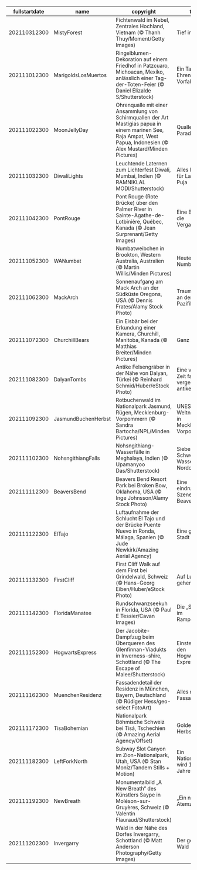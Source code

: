 |fullstartdate|name|copyright|title|image|
|--|--|--|--|--|
202110312300|MistyForest|Fichtenwald im Nebel, Zentrales Hochland, Vietnam (© Thanh Thuy/Moment/Getty Images)|Tief im Wald|![](/de-DE/2021/11/202110312300MistyForest.jpg)|
202111012300|MarigoldsLosMuertos|Ringelblumen-Dekoration auf einem Friedhof in Patzcuaro, Michoacan, Mexiko, anlässlich einer Tag-der-Toten-Feier (© Daniel Elizalde S/Shutterstock)|Ein Tag zu Ehren der Vorfahren|![](/de-DE/2021/11/202111012300MarigoldsLosMuertos.jpg)|
202111022300|MoonJellyDay|Ohrenqualle mit einer Ansammlung von Schirmquallen der Art Mastigias papua in einem marinen See, Raja Ampat, West Papua, Indonesien (© Alex Mustard/Minden Pictures)|Quallen-Parade|![](/de-DE/2021/11/202111022300MoonJellyDay.jpg)|
202111032300|DiwaliLights|Leuchtende Laternen zum Lichterfest Diwali, Mumbai, Indien (© RAMNIKLAL MODI/Shutterstock)|Alles leuchtet für Lakshmi Puja|![](/de-DE/2021/11/202111032300DiwaliLights.jpg)|
202111042300|PontRouge|Pont Rouge (Rote Brücke) über den Palmer River in Sainte-Agathe-de-Lotbinière, Québec, Kanada (© Jean Surprenant/Getty Images)|Eine Brücke in die Vergangenheit|![](/de-DE/2021/11/202111042300PontRouge.jpg)|
202111052300|WANumbat|Numbatweibchen in Brookton, Western Australia, Australien (© Martin Willis/Minden Pictures)|Heute ist Numbat-Tag!|![](/de-DE/2021/11/202111052300WANumbat.jpg)|
202111062300|MackArch|Sonnenaufgang am Mack Arch an der Südküste Oregons, USA (© Dennis Frates/Alamy Stock Photo)|Traumkulisse an der US-Pazifikküste|![](/de-DE/2021/11/202111062300MackArch.jpg)|
202111072300|ChurchillBears|Ein Eisbär bei der Erkundung einer Kamera, Churchill, Manitoba, Kanada (© Matthias Breiter/Minden Pictures)|Ganz nah dran|![](/de-DE/2021/11/202111072300ChurchillBears.jpg)|
202111082300|DalyanTombs|Antike Felsengräber in der Nähe von Dalyan, Türkei (© Reinhard Schmid/Huber/eStock Photo)|Eine von der Zeit fast vergessene antike Stadt|![](/de-DE/2021/11/202111082300DalyanTombs.jpg)|
202111092300|JasmundBuchenHerbst|Rotbuchenwald im Nationalpark Jasmund, Rügen, Mecklenburg-Vorpommern (© Sandra Bartocha/NPL/Minden Pictures)|UNESCO-Weltnaturerbe in Mecklenburg-Vorpommern|![](/de-DE/2021/11/202111092300JasmundBuchenHerbst.jpg)|
202111102300|NohsngithiangFalls|Nohsngithiang-Wasserfälle in Meghalaya, Indien (© Upamanyoo Das/Shutterstock)|Sieben-Schwestern-Wasserfälle in Nordostindien|![](/de-DE/2021/11/202111102300NohsngithiangFalls.jpg)|
202111112300|BeaversBend|Beavers Bend Resort Park bei Broken Bow, Oklahoma, USA (© Inge Johnsson/Alamy Stock Photo)|Eine eindrucksvolle Szene aus Beavers Bend|![](/de-DE/2021/11/202111112300BeaversBend.jpg)|
202111122300|ElTajo|Luftaufnahme der Schlucht El Tajo und der Brücke Puente Nuevo in Ronda, Málaga, Spanien (© Jude Newkirk/Amazing Aerial Agency)|Eine geteilte Stadt|![](/de-DE/2021/11/202111122300ElTajo.jpg)|
202111132300|FirstCliff|First Cliff Walk auf dem First bei Grindelwald, Schweiz (© Hans-Georg Eiben/Huber/eStock Photo)|Auf Luft gehen|![](/de-DE/2021/11/202111132300FirstCliff.jpg)|
202111142300|FloridaManatee|Rundschwanzseekuh in Florida, USA (© Paul E Tessier/Cavan Images)|Die „Seekuh” im Rampenlicht|![](/de-DE/2021/11/202111142300FloridaManatee.jpg)|
202111152300|HogwartsExpress|Der Jacobite-Dampfzug beim Überqueren des Glenfinnan-Viadukts in Inverness-shire, Schottland (© The Escape of Malee/Shutterstock)|Einsteigen in den Hogwarts-Express|![](/de-DE/2021/11/202111152300HogwartsExpress.jpg)|
202111162300|MuenchenResidenz|Fassadendetail der Residenz in München, Bayern, Deutschland (© Rüdiger Hess/geo-select FotoArt)|Alles nur Fassade?|![](/de-DE/2021/11/202111162300MuenchenResidenz.jpg)|
202111172300|TisaBohemian|Nationalpark Böhmische Schweiz bei Tisá, Tschechien (© Amazing Aerial Agency/Offset)|Goldener Herbst|![](/de-DE/2021/11/202111172300TisaBohemian.jpg)|
202111182300|LeftForkNorth|Subway Slot Canyon im Zion-Nationalpark, Utah, USA (© Stan Moniz/Tandem Stills + Motion)|Ein Nationalpark wird 102 Jahre alt|![](/de-DE/2021/11/202111182300LeftForkNorth.jpg)|
202111192300|NewBreath|Monumentalbild „A New Breath“ des Künstlers Saype in Moléson-sur-Gruyères, Schweiz (© Valentin Flauraud/Shutterstock)|„Ein neuer Atemzug“|![](/de-DE/2021/11/202111192300NewBreath.jpg)|
202111202300|Invergarry|Wald in der Nähe des Dorfes Invergarry, Schottland (© Matt Anderson Photography/Getty Images)|Der gefrorene Wald|![](/de-DE/2021/11/202111202300Invergarry.jpg)|
